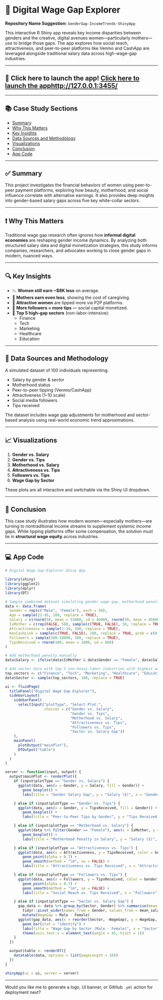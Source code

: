 # 💸 Digital Wage Gap Explorer

**Repository Name Suggestion:** `GenderGap-IncomeTrends-ShinyApp`

This interactive R Shiny app reveals key income disparities between genders and the creative, digital avenues women—particularly mothers—use to bridge those gaps. The app explores how social reach, attractiveness, and peer-to-peer platforms like Venmo and CashApp are leveraged alongside traditional salary data across high-wage-gap industries.

---

## 🔗 Click here to launch the app! [Click here to launch the apphttp://127.0.0.1:3455/](http://127.0.0.1:3455/#)

---

## 📚 Case Study Sections

- [Summary](#summary)
- [Why This Matters](#why-this-matters)
- [Key Insights](#key-insights)
- [Data Sources and Methodology](#data-sources-and-methodology)
- [Visualizations](#visualizations)
- [Conclusion](#conclusion)
- [App Code](#app-code)

---

## ✅ Summary

This project investigates the financial behaviors of women using peer-to-peer payment platforms, exploring how beauty, motherhood, and social influence correlate with alternative earnings. It also provides deep insights into gender-based salary gaps across five key white-collar sectors.

---

## ❗ Why This Matters

Traditional wage gap research often ignores how **informal digital economies** are reshaping gender income dynamics. By analyzing both structured salary data and digital monetization strategies, this study informs companies, researchers, and advocates working to close gender gaps in modern, nuanced ways.

---

## 🔍 Key Insights

- 📉 **Women still earn ~$8K less** on average.
- 🧒 **Mothers earn even less**, showing the cost of caregiving.
- 💄 **Attractive women** are tipped more via P2P platforms.
- 📱 **More followers = more tips** — social capital monetized.
- 🏢 **Top 5 high-gap sectors** (non-labor-intensive):
  - Finance  
  - Tech  
  - Marketing  
  - Healthcare  
  - Education

---

## 🧪 Data Sources and Methodology

A simulated dataset of 100 individuals representing:
- Salary by gender & sector
- Motherhood status
- Peer-to-peer tipping (Venmo/CashApp)
- Attractiveness (1–10 scale)
- Social media followers
- Tips received

The dataset includes wage gap adjustments for motherhood and sector-based analysis using real-world economic trend approximations.

---

## 📈 Visualizations

1. **Gender vs. Salary**  
2. **Gender vs. Tips**  
3. **Motherhood vs. Salary**  
4. **Attractiveness vs. Tips**  
5. **Followers vs. Tips**  
6. **Wage Gap by Sector**

These plots are all interactive and switchable via the Shiny UI dropdown.

---

## 🧠 Conclusion

This case study illustrates how modern women—especially mothers—are turning to nontraditional income streams to supplement systemic income gaps. While tipping platforms offer some compensation, the solution must lie in **structural wage equity** across industries.

---

## 💻 App Code

```r
# Digital Wage Gap Explorer Shiny App

library(shiny)
library(ggplot2)
library(dplyr)
library(DT)

# Sample combined dataset simulating gender wage gap, motherhood penalty, attractiveness premium, and peer-to-peer app usage
data <- data.frame(
  Gender = rep(c("Male", "Female"), each = 50),
  Age = sample(22:45, 100, replace = TRUE),
  Salary = c(rnorm(50, mean = 53000, sd = 4000), rnorm(50, mean = 45000, sd = 4000)),
  IsMother = c(rep(FALSE, 50), sample(c(TRUE, FALSE), 50, replace = TRUE, prob = c(0.5, 0.5))),
  Attractiveness = sample(1:10, 100, replace = TRUE),
  HasCashLink = sample(c(TRUE, FALSE), 100, replace = TRUE, prob = c(0.3, 0.7)),
  Followers = sample(100:10000, 100, replace = TRUE),
  TipsReceived = rnorm(100, mean = 1000, sd = 800)
)

# Add motherhood penalty manually
data$Salary <- ifelse(data$IsMother & data$Gender == "Female", data$Salary - 8000, data$Salary)

# Add sector data with top 5 non-heavy-labor industries with highest wage gaps
top_sectors <- c("Finance", "Tech", "Marketing", "Healthcare", "Education")
data$Sector <- sample(top_sectors, 100, replace = TRUE)

ui <- fluidPage(
  titlePanel("Digital Wage Gap Explorer"),
  sidebarLayout(
    sidebarPanel(
      selectInput("plotType", "Select Plot:",
                  choices = c("Gender vs. Salary",
                              "Gender vs. Tips",
                              "Motherhood vs. Salary",
                              "Attractiveness vs. Tips",
                              "Followers vs. Tips",
                              "Sector vs. Salary Gap"))
    ),
    mainPanel(
      plotOutput("mainPlot"),
      DTOutput("table")
    )
  )
)

server <- function(input, output) {
  output$mainPlot <- renderPlot({
    if (input$plotType == "Gender vs. Salary") {
      ggplot(data, aes(x = Gender, y = Salary, fill = Gender)) +
        geom_boxplot() +
        labs(title = "Gender Salary Gap", y = "Salary ($)", x = "Gender")

    } else if (input$plotType == "Gender vs. Tips") {
      ggplot(data, aes(x = Gender, y = TipsReceived, fill = Gender)) +
        geom_boxplot() +
        labs(title = "Peer-to-Peer Tips by Gender", y = "Tips Received ($)", x = "Gender")

    } else if (input$plotType == "Motherhood vs. Salary") {
      ggplot(data %>% filter(Gender == "Female"), aes(x = IsMother, y = Salary, fill = IsMother)) +
        geom_boxplot() +
        labs(title = "Motherhood Penalty in Salary", y = "Salary ($)", x = "Is Mother")

    } else if (input$plotType == "Attractiveness vs. Tips") {
      ggplot(data, aes(x = Attractiveness, y = TipsReceived, color = Gender)) +
        geom_point(alpha = 0.7) +
        geom_smooth(method = "lm", se = FALSE) +
        labs(title = "Attractiveness vs. Tips Received", x = "Attractiveness (1-10)", y = "Tips Received ($)")

    } else if (input$plotType == "Followers vs. Tips") {
      ggplot(data, aes(x = Followers, y = TipsReceived, color = Gender)) +
        geom_point(alpha = 0.7) +
        geom_smooth(method = "lm", se = FALSE) +
        labs(title = "Social Reach vs. Tips Received", x = "Followers", y = "Tips Received ($)")

    } else if (input$plotType == "Sector vs. Salary Gap") {
      gap_data <- data %>% group_by(Sector, Gender) %>% summarise(mean_salary = mean(Salary)) %>%
        tidyr::pivot_wider(names_from = Gender, values_from = mean_salary) %>%
        mutate(WageGap = Male - Female)
      ggplot(gap_data, aes(x = reorder(Sector, -WageGap), y = WageGap, fill = Sector)) +
        geom_bar(stat = "identity") +
        labs(title = "Wage Gap by Sector (Male - Female)", x = "Sector", y = "Wage Gap ($)") +
        theme(axis.text.x = element_text(angle = 45, hjust = 1))
    }
  })

  output$table <- renderDT({
    datatable(data, options = list(pageLength = 10))
  })
}

shinyApp(ui = ui, server = server)
```

---

Would you like me to generate a logo, UI banner, or GitHub `.yml` action for deployment next?
